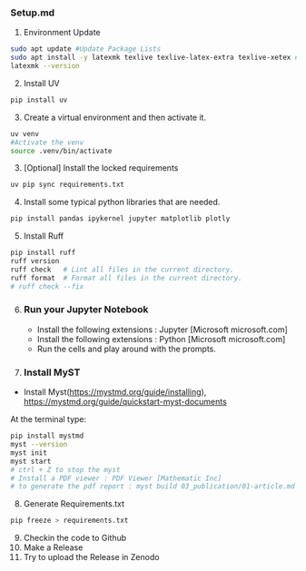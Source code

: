 ### Setup.md

1. Environment Update
```bash
sudo apt update #Update Package Lists
sudo apt install -y latexmk texlive texlive-latex-extra texlive-xetex #Install latexmk and TeX Live for Myst
latexmk --version
```

2. Install UV
```bash
pip install uv
```
3. Create a virtual environment and then activate it.
```bash
uv venv
#Activate the venv
source .venv/bin/activate
```
3. [Optional] Install the locked requirements
 ```bash
uv pip sync requirements.txt
```      
4. Install some typical python libraries that are needed.
 ```bash
 pip install pandas ipykernel jupyter matplotlib plotly 
```
5. Install Ruff
```bash
pip install ruff
ruff version
ruff check   # Lint all files in the current directory.
ruff format  # Format all files in the current directory.
# ruff check --fix
```
6. ### Run your Jupyter Notebook
    - Install the following extensions  : Jupyter [Microsoft microsoft.com]
    - Install the following extensions  : Python [Microsoft microsoft.com]
    - Run the cells and play around with the prompts.

7. ### Install MyST
* Install Myst(https://mystmd.org/guide/installing), https://mystmd.org/guide/quickstart-myst-documents

At the terminal type:  
```bash
pip install mystmd
myst --version
myst init
myst start
# ctrl + Z to stop the myst 
# Install a PDF viewer : PDF Viewer [Mathematic Inc]
# to generate the pdf report : myst build 03_publication/01-article.md --pdf --output 03_publication/01-article.pdf
``` 

8. Generate Requirements.txt 
```bash
pip freeze > requirements.txt
```

9. Checkin the code to Github
10. Make a Release
11. Try to upload the Release in Zenodo

